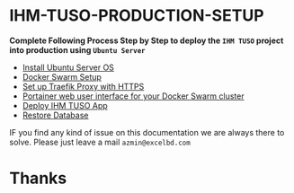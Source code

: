 # IHM-TUSO-PRODUCTION-SETUP

**Complete Following Process Step by Step to deploy the `IHM TUSO` project into production using `Ubuntu Server`**


* [Install Ubuntu Server OS](https://ubuntu.com/tutorials/install-ubuntu-server#1-overview)
* [Docker Swarm Setup](https://github.com/excel-azmin/IHM-TUSO-PRODUCTION-SETUP/wiki/Docker-Swarm-Setup)
* [Set up Traefik Proxy with HTTPS](https://github.com/excel-azmin/IHM-TUSO-PRODUCTION-SETUP/wiki/Set-up-Traefik-Proxy-with-HTTPS)
* [Portainer web user interface for your Docker Swarm cluster](https://github.com/excel-azmin/IHM-TUSO-PRODUCTION-SETUP/wiki/Portainer-web-user-interface-for-your-Docker-Swarm-cluster)
* [Deploy IHM TUSO App](https://github.com/excel-azmin/IHM-TUSO-PRODUCTION-SETUP/wiki/Deploy-IHM-TUSO-App)
* [Restore Database](https://github.com/excel-azmin/IHM-TUSO-PRODUCTION-SETUP/wiki/Restore-Database)



IF you find any kind of issue on this documentation we are always there to solve. Please just leave a mail `azmin@excelbd.com`

# Thanks
